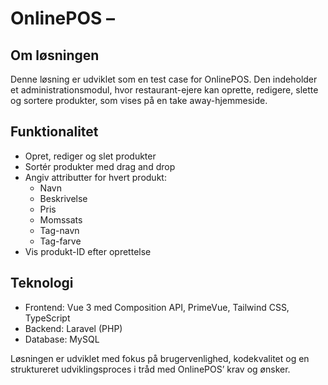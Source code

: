 # OnlinePOS – 

## Om løsningen

Denne løsning er udviklet som en test case for OnlinePOS. Den indeholder et administrationsmodul, hvor restaurant-ejere kan oprette, redigere, slette og sortere produkter, som vises på en take away-hjemmeside.

## Funktionalitet

- Opret, rediger og slet produkter
- Sortér produkter med drag and drop
- Angiv attributter for hvert produkt:
  - Navn
  - Beskrivelse
  - Pris
  - Momssats
  - Tag-navn
  - Tag-farve
- Vis produkt-ID efter oprettelse

## Teknologi

- Frontend: Vue 3 med Composition API, PrimeVue, Tailwind CSS, TypeScript
- Backend: Laravel (PHP)
- Database: MySQL


Løsningen er udviklet med fokus på brugervenlighed, kodekvalitet og en struktureret udviklingsproces i tråd med OnlinePOS’ krav og ønsker.
